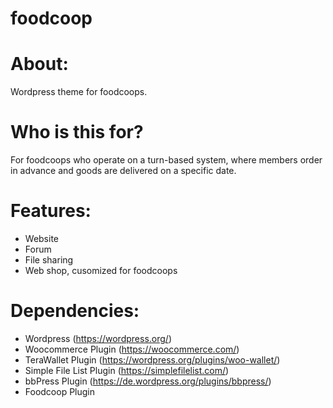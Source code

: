 # foodcoop

# About:
Wordpress theme for foodcoops.

# Who is this for?
For foodcoops who operate on a turn-based system, where members order in advance and goods are delivered on a specific date.

# Features: 
- Website
- Forum
- File sharing
- Web shop, cusomized for foodcoops

# Dependencies:
- Wordpress (https://wordpress.org/)
- Woocommerce Plugin (https://woocommerce.com/)
- TeraWallet Plugin (https://wordpress.org/plugins/woo-wallet/)
- Simple File List Plugin (https://simplefilelist.com/)
- bbPress Plugin (https://de.wordpress.org/plugins/bbpress/)
- Foodcoop Plugin

